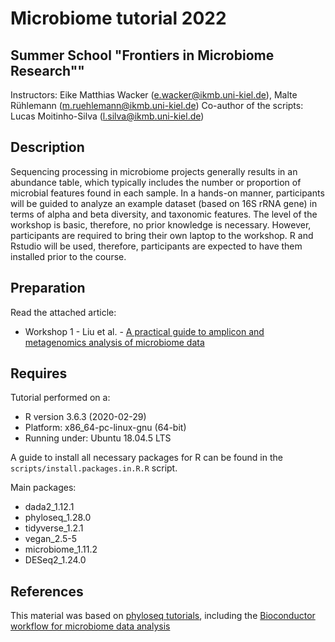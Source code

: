 # Microbiome tutorial 2022

## Summer School "Frontiers in Microbiome Research""

Instructors: Eike Matthias Wacker (e.wacker@ikmb.uni-kiel.de), Malte Rühlemann (m.ruehlemann@ikmb.uni-kiel.de)
Co-author of the scripts: Lucas Moitinho-Silva (l.silva@ikmb.uni-kiel.de)

## Description

Sequencing processing in microbiome projects generally results in an abundance table, which typically
includes the number or proportion of microbial features found in each sample. In a hands-on manner,
participants will be guided to analyze an example dataset (based on 16S rRNA gene) in terms of alpha and
beta diversity, and taxonomic features. The level of the workshop is basic, therefore, no prior knowledge is
necessary. However, participants are required to bring their own laptop to the workshop. R and Rstudio will
be used, therefore, participants are expected to have them installed prior to the course.

## Preparation

Read the attached article:

* Workshop 1 - Liu et al. - [A practical guide to amplicon and metagenomics analysis of microbiome data](http://www.protein-cell.org/en/article/doi/10.1007/s13238-020-00724-8)

## Requires

Tutorial performed on a:

 - R version 3.6.3 (2020-02-29)
 - Platform: x86_64-pc-linux-gnu (64-bit)
 - Running under: Ubuntu 18.04.5 LTS

A guide to install all necessary packages for R can be found in the `scripts/install.packages.in.R.R` script.

Main packages:  

 - dada2_1.12.1
 - phyloseq_1.28.0
 - tidyverse_1.2.1
 - vegan_2.5-5
 - microbiome_1.11.2
 - DESeq2_1.24.0

## References

This material was based on [phyloseq tutorials](https://joey711.github.io/phyloseq/), including the [Bioconductor workflow for microbiome data analysis](https://f1000research.com/articles/5-1492/v2)
